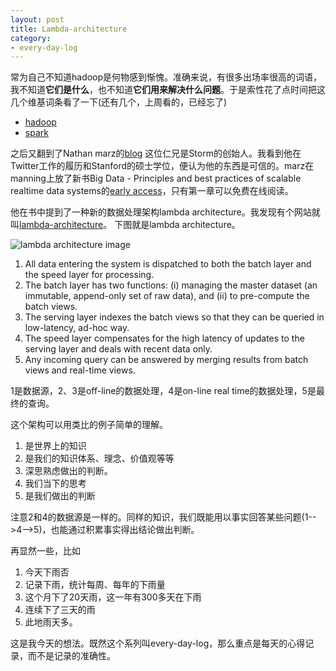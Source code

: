```yaml
---
layout: post
title: Lambda-architecture
category:
- every-day-log
---
```


常为自己不知道hadoop是何物感到惭愧。准确来说，有很多出场率很高的词语，我不知道**它们是什么**，也不知道**它们用来解决什么问题**。于是索性花了点时间把这几个维基词条看了一下(还有几个，上周看的，已经忘了)

- [hadoop](https://en.wikipedia.org/wiki/Apache_Hadoop)
- [spark](https://en.wikipedia.org/wiki/Apache_Spark)

之后又翻到了Nathan marz的[blog](http://nathanmarz.com/) 这位仁兄是Storm的创始人。我看到他在Twitter工作的履历和Stanford的硕士学位，便认为他的东西是可信的。marz在manning上放了新书Big Data - Principles and best practices of scalable realtime data systems的[early access](http://www.manning.com/marz/)，只有第一章可以免费在线阅读。

他在书中提到了一种新的数据处理架构lambda architecture。我发现有个网站就叫[lambda-architecture](http://lambda-architecture.net/)。
下图就是lambda architecture。

![lambda architecture image](http://lambda-architecture.net/img/la-overview_small.png)

1. All data entering the system is dispatched to both the batch layer and the speed layer for processing.
2. The batch layer has two functions: (i) managing the master dataset (an immutable, append-only set of raw data), and (ii) to pre-compute the batch views.
3. The serving layer indexes the batch views so that they can be queried in low-latency, ad-hoc way.
4. The speed layer compensates for the high latency of updates to the serving layer and deals with recent data only.
5. Any incoming query can be answered by merging results from batch views and real-time views.

1是数据源，2、3是off-line的数据处理，4是on-line real time的数据处理，5是最终的查询。

这个架构可以用类比的例子简单的理解。

1. 是世界上的知识
2. 是我们的知识体系、理念、价值观等等
3. 深思熟虑做出的判断。
4. 我们当下的思考
5. 是我们做出的判断

注意2和4的数据源是一样的。同样的知识，我们既能用以事实回答某些问题(1-->4-->5)，也能通过积累事实得出结论做出判断。

再显然一些，比如

1. 今天下雨否
2. 记录下雨，统计每周、每年的下雨量
3. 这个月下了20天雨，这一年有300多天在下雨
4. 连续下了三天的雨
5. 此地雨天多。

这是我今天的想法。既然这个系列叫every-day-log，那么重点是每天的心得记录，而不是记录的准确性。






